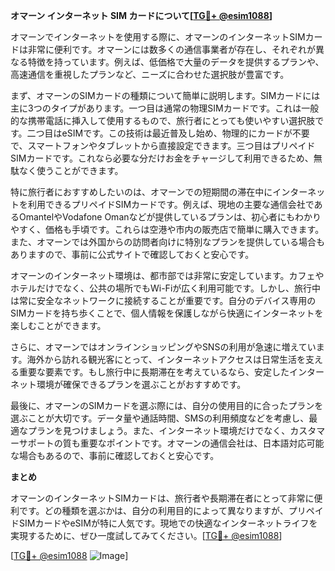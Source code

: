 **オマーン インターネット SIM カードについて[[TG💪+ @esim1088](https://t.me/s/esim1088)]**

オマーンでインターネットを使用する際に、オマーンのインターネットSIMカードは非常に便利です。オマーンには数多くの通信事業者が存在し、それぞれが異なる特徴を持っています。例えば、低価格で大量のデータを提供するプランや、高速通信を重視したプランなど、ニーズに合わせた選択肢が豊富です。

まず、オマーンのSIMカードの種類について簡単に説明します。SIMカードには主に3つのタイプがあります。一つ目は通常の物理SIMカードです。これは一般的な携帯電話に挿入して使用するもので、旅行者にとっても使いやすい選択肢です。二つ目はeSIMです。この技術は最近普及し始め、物理的にカードが不要で、スマートフォンやタブレットから直接設定できます。三つ目はプリペイドSIMカードです。これなら必要な分だけお金をチャージして利用できるため、無駄なく使うことができます。

特に旅行者におすすめしたいのは、オマーンでの短期間の滞在中にインターネットを利用できるプリペイドSIMカードです。例えば、現地の主要な通信会社であるOmantelやVodafone Omanなどが提供しているプランは、初心者にもわかりやすく、価格も手頃です。これらは空港や市内の販売店で簡単に購入できます。また、オマーンでは外国からの訪問者向けに特別なプランを提供している場合もありますので、事前に公式サイトで確認しておくと安心です。

オマーンのインターネット環境は、都市部では非常に安定しています。カフェやホテルだけでなく、公共の場所でもWi-Fiが広く利用可能です。しかし、旅行中は常に安全なネットワークに接続することが重要です。自分のデバイス専用のSIMカードを持ち歩くことで、個人情報を保護しながら快適にインターネットを楽しむことができます。

さらに、オマーンではオンラインショッピングやSNSの利用が急速に増えています。海外から訪れる観光客にとって、インターネットアクセスは日常生活を支える重要な要素です。もし旅行中に長期滞在を考えているなら、安定したインターネット環境が確保できるプランを選ぶことがおすすめです。

最後に、オマーンのSIMカードを選ぶ際には、自分の使用目的に合ったプランを選ぶことが大切です。データ量や通話時間、SMSの利用頻度などを考慮し、最適なプランを見つけましょう。また、インターネット環境だけでなく、カスタマーサポートの質も重要なポイントです。オマーンの通信会社は、日本語対応可能な場合もあるので、事前に確認しておくと安心です。

**まとめ**

オマーンのインターネットSIMカードは、旅行者や長期滞在者にとって非常に便利です。どの種類を選ぶかは、自分の利用目的によって異なりますが、プリペイドSIMカードやeSIMが特に人気です。現地での快適なインターネットライフを実現するために、ぜひ一度試してみてください。[[TG💪+ @esim1088](https://t.me/s/esim1088)]

[[TG💪+ @esim1088](https://t.me/s/esim1088) ![Image](https://i.postimg.cc/Y0z9fWf4/image.png)]